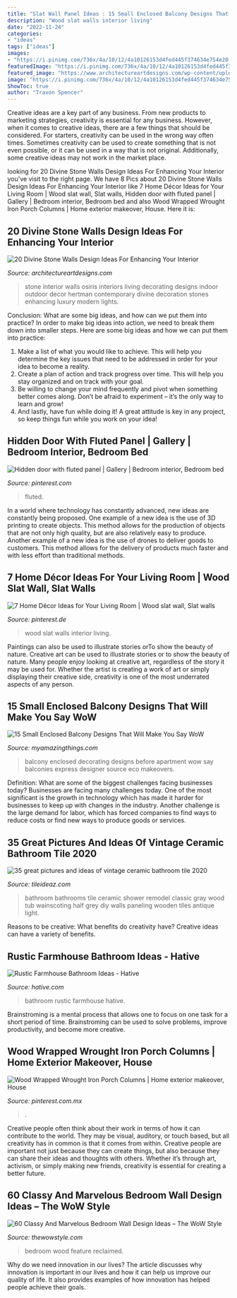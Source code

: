 ```yaml
---
title: "Slat Wall Panel Ideas : 15 Small Enclosed Balcony Designs That Will Make You Say Wow"
description: "Wood slat walls interior living"
date: "2022-11-24"
categories:
- "ideas"
tags: ["ideas"]
images:
- "https://i.pinimg.com/736x/4a/10/12/4a10126153d4fed445f374634e754e20.jpg"
featuredImage: "https://i.pinimg.com/736x/4a/10/12/4a10126153d4fed445f374634e754e20.jpg"
featured_image: "https://www.architectureartdesigns.com/wp-content/uploads/2014/02/550.jpg"
image: "https://i.pinimg.com/736x/4a/10/12/4a10126153d4fed445f374634e754e20.jpg"
ShowToc: true
author: "Travon Spencer"
---
```



Creative ideas are a key part of any business. From new products to marketing strategies, creativity is essential for any business. However, when it comes to creative ideas, there are a few things that should be considered. For starters, creativity can be used in the wrong way often times. Sometimes creativity can be used to create something that is not even possible, or it can be used in a way that is not original. Additionally, some creative ideas may not work in the market place.

	

		
looking for 20 Divine Stone Walls Design Ideas For Enhancing Your Interior you've visit to the right page. We have 8 Pics about 20 Divine Stone Walls Design Ideas For Enhancing Your Interior like 7 Home Décor Ideas for Your Living Room | Wood slat wall, Slat walls, Hidden door with fluted panel | Gallery | Bedroom interior, Bedroom bed and also Wood Wrapped Wrought Iron Porch Columns | Home exterior makeover, House. Here it is:
		
    
## 20 Divine Stone Walls Design Ideas For Enhancing Your Interior

<img loading=lazy src="https://www.architectureartdesigns.com/wp-content/uploads/2014/02/550.jpg" onerror="this.onerror=null;this.src='https://tse1.mm.bing.net/th?id=OIP.mKh5-l5afrgESQXNgq2O4wHaE8&amp;pid=15.1';" alt="20 Divine Stone Walls Design Ideas For Enhancing Your Interior">

_Source: architectureartdesigns.com_

>stone interior walls osiris interiors living decorating designs indoor outdoor decor hertman contemporary divine decoration stones enhancing luxury modern lights. 

	

Conclusion: What are some big ideas, and how can we put them into practice?
In order to make big ideas into action, we need to break them down into smaller steps. Here are some big ideas and how we can put them into practice:
1. Make a list of what you would like to achieve. This will help you determine the key issues that need to be addressed in order for your idea to become a reality.
2. Create a plan of action and track progress over time. This will help you stay organized and on track with your goal.
3. Be willing to change your mind frequently and pivot when something better comes along. Don’t be afraid to experiment – it’s the only way to learn and grow!
4. And lastly, have fun while doing it! A great attitude is key in any project, so keep things fun while you work on your idea!

    
## Hidden Door With Fluted Panel | Gallery | Bedroom Interior, Bedroom Bed

<img loading=lazy src="https://i.pinimg.com/736x/4f/17/a6/4f17a6b0b87d5b32bed87735ccca211b.jpg" onerror="this.onerror=null;this.src='https://tse2.mm.bing.net/th?id=OIP.XRHZYNspTOAe9layHTdO5QHaJ3&amp;pid=15.1';" alt="Hidden door with fluted panel | Gallery | Bedroom interior, Bedroom bed">

_Source: pinterest.com_

>fluted. 

	

In a world where technology has constantly advanced, new ideas are constantly being proposed. One example of a new idea is the use of 3D printing to create objects. This method allows for the production of objects that are not only high quality, but are also relatively easy to produce. Another example of a new idea is the use of drones to deliver goods to customers. This method allows for the delivery of products much faster and with less effort than traditional methods.

    
## 7 Home Décor Ideas For Your Living Room | Wood Slat Wall, Slat Walls

<img loading=lazy src="https://i.pinimg.com/736x/af/12/87/af1287966d0ae53bc37b11cbe9fbb3a2.jpg" onerror="this.onerror=null;this.src='https://tse1.mm.bing.net/th?id=OIP.M2klqvjxQ1IBJSSeuUf92gHaLD&amp;pid=15.1';" alt="7 Home Décor Ideas for Your Living Room | Wood slat wall, Slat walls">

_Source: pinterest.de_

>wood slat walls interior living. 

	

Paintings can also be used to illustrate stories orTo show the beauty of nature.
Creative art can be used to illustrate stories or to show the beauty of nature. Many people enjoy looking at creative art, regardless of the story it may be used for. Whether the artist is creating a work of art or simply displaying their creative side, creativity is one of the most underrated aspects of any person.

    
## 15 Small Enclosed Balcony Designs That Will Make You Say WoW

<img loading=lazy src="https://myamazingthings.com/wp-content/uploads/2017/01/balcony3.jpg" onerror="this.onerror=null;this.src='https://tse2.mm.bing.net/th?id=OIP.cOjvteM93CRNAhSLPJQ7-wHaJ4&amp;pid=15.1';" alt="15 Small Enclosed Balcony Designs That Will Make You Say WoW">

_Source: myamazingthings.com_

>balcony enclosed decorating designs before apartment wow say balconies express designer source eco makeovers. 

	

Definition: What are some of the biggest challenges facing businesses today?
Businesses are facing many challenges today. One of the most significant is the growth in technology which has made it harder for businesses to keep up with changes in the industry. Another challenge is the large demand for labor, which has forced companies to find ways to reduce costs or find new ways to produce goods or services.

    
## 35 Great Pictures And Ideas Of Vintage Ceramic Bathroom Tile 2020

<img loading=lazy src="https://www.tileideaz.com/wp-content/uploads/2015/09/C_Mich075.jpg" onerror="this.onerror=null;this.src='https://tse4.mm.bing.net/th?id=OIP.oxH8vRz2wkRcRemW53m9LAHaLH&amp;pid=15.1';" alt="35 great pictures and ideas of vintage ceramic bathroom tile 2020">

_Source: tileideaz.com_

>bathroom bathrooms tile ceramic shower remodel classic gray wood tub wainscoting half grey diy walls paneling wooden tiles antique light. 

	

Reasons to be creative: What benefits do creativity have?
Creative ideas can have a variety of benefits.

    
## Rustic Farmhouse Bathroom Ideas - Hative

<img loading=lazy src="https://hative.com/wp-content/uploads/2016/05/21-rustic-bathroom-ideas.jpg" onerror="this.onerror=null;this.src='https://tse1.mm.bing.net/th?id=OIP.EUbYVgZ6mH1SSL73_uRhSAAAAA&amp;pid=15.1';" alt="Rustic Farmhouse Bathroom Ideas - Hative">

_Source: hative.com_

>bathroom rustic farmhouse hative. 

	

Brainstroming is a mental process that allows one to focus on one task for a short period of time. Brainstroming can be used to solve problems, improve productivity, and become more creative.

    
## Wood Wrapped Wrought Iron Porch Columns | Home Exterior Makeover, House

<img loading=lazy src="https://i.pinimg.com/736x/4a/10/12/4a10126153d4fed445f374634e754e20.jpg" onerror="this.onerror=null;this.src='https://tse2.mm.bing.net/th?id=OIP.JBunYxvj0M8vFcR9QVA0ngHaJ3&amp;pid=15.1';" alt="Wood Wrapped Wrought Iron Porch Columns | Home exterior makeover, House">

_Source: pinterest.com.mx_

>. 

	

Creative people often think about their work in terms of how it can contribute to the world. They may be visual, auditory, or touch based, but all creativity has in common is that it comes from within. Creative people are important not just because they can create things, but also because they can share their ideas and thoughts with others. Whether it’s through art, activism, or simply making new friends, creativity is essential for creating a better future.

    
## 60 Classy And Marvelous Bedroom Wall Design Ideas – The WoW Style

<img loading=lazy src="http://thewowstyle.com/wp-content/uploads/2016/08/Reclaimed-Wood-Feature-Wall-Bedroom-1.jpg" onerror="this.onerror=null;this.src='https://tse3.mm.bing.net/th?id=OIP.5EAWIYrYAk93RqvSd-gKvwHaLH&amp;pid=15.1';" alt="60 Classy And Marvelous Bedroom Wall Design Ideas – The WoW Style">

_Source: thewowstyle.com_

>bedroom wood feature reclaimed. 

	

Why do we need innovation in our lives?
The article discusses why innovation is important in our lives and how it can help us improve our quality of life. It also provides examples of how innovation has helped people achieve their goals.

